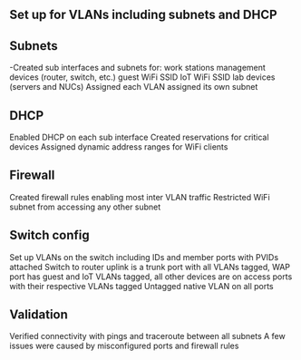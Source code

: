 Set up for VLANs including subnets and DHCP
-------------------------------------------
## Subnets
-Created sub interfaces and subnets for: 
work stations 
management devices (router, switch, etc.)
guest WiFi SSID
IoT WiFi SSID
lab devices (servers and NUCs)
Assigned each VLAN assigned its own subnet

## DHCP
Enabled DHCP on each sub interface 
Created reservations for critical devices
Assigned dynamic address ranges for WiFi clients

## Firewall
Created firewall rules enabling most inter VLAN traffic
Restricted WiFi subnet from accessing any other subnet

## Switch config
Set up VLANs on the switch including IDs and member ports with PVIDs attached
Switch to router uplink is a trunk port with all VLANs tagged, WAP port has guest and IoT VLANs tagged, all other devices are on access ports with their respective VLANs tagged
Untagged native VLAN on all ports

## Validation
Verified connectivity with pings and traceroute between all subnets 
A few issues were caused by misconfigured ports and firewall rules
